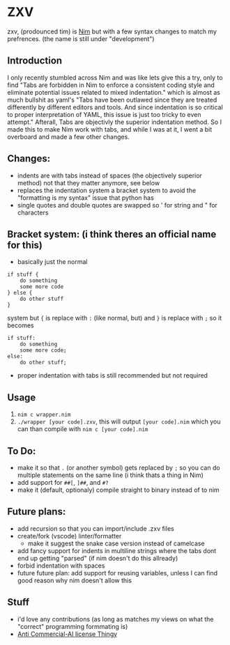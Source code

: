 # ZXV
zxv, (prodounced tim) is [Nim](https://github.com/nim-lang/Nim) but with a few syntax changes to match my prefrences. (the name is still under "development")

## Introduction
I only recently stumbled across Nim and was like lets give this a try, only to find "Tabs are forbidden in Nim to enforce a consistent coding style and eliminate potential issues related to mixed indentation." which is almost as much bullshit as yaml's "Tabs have been outlawed since they are treated differently by different editors and tools. And since indentation is so critical to proper interpretation of YAML, this issue is just too tricky to even attempt." Afterall, Tabs are objectivly the superior indentation method. So I made this to make Nim work with tabs, and while I was at it, I went a bit overboard and made a few other changes.

## Changes:
- indents are with tabs instead of spaces (the objectively superior method) not that they matter anymore, see below
- replaces the indentation system a bracket system to avoid the "formatting is my syntax" issue that python has
- single quotes and double quotes are swapped so ' for string and " for characters

## Bracket system: (i think theres an official name for this)
- basically just the normal
```
if stuff {
	do something
	some more code
} else {
	do other stuff
}
``` 
system but `{` is replace with `:` (like normal, but) and `}` is replace with `;` so it becomes
```
if stuff:
	do something
	some more code;
else:
	do other stuff;
``` 
- proper indentation with tabs is still recommended but not required

## Usage
1. `nim c wrapper.nim`
2. `./wrapper [your code].zxv`, this will output `[your code].nim` which you can than compile with `nim c [your code].nim`

## To Do:
- make it so that `.` (or another symbol) gets replaced by `;` so you can do multiple statements on the same line (i think thats a thing in Nim)
- add support for `##[`, `]##`, and `#?`
- make it (default, optionaly) compile straight to binary instead of to nim

## Future plans:
- add recursion so that you can import/include .zxv files
- create/fork (vscode) linter/formatter
	- make it suggest the snake case version instead of camelcase
- add fancy support for indents in multiline strings where the tabs dont end up getting "parsed" (if nim doesn't do this allready)
- forbid indentation with spaces
- future future plan: add support for reusing variables, unless I can find good reason why nim doesn't allow this

## Stuff
- i'd love any contributions (as long as matches my views on what the "correct" programming formmating is)
- [Anti Commercial-AI license Thingy](https://creativecommons.org/licenses/by-nc-sa/4.0/)
